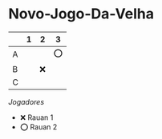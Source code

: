 # Novo-Jogo-Da-Velha

|   | 1 | 2 | 3 |
|---|---|---|---|
| A |   |   |  ⭕ |
| B |   | ❌  |   |
| C |   |   |   |

*Jogadores*

- ❌ Rauan 1  
- ⭕ Rauan 2